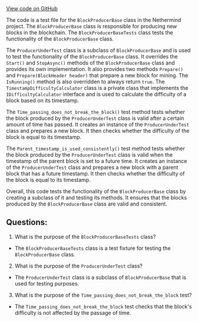 [View code on GitHub](https://github.com/nethermindeth/nethermind/Nethermind.Blockchain.Test/Producers/BlockProducerBaseTests.cs)

The code is a test file for the `BlockProducerBase` class in the Nethermind project. The `BlockProducerBase` class is responsible for producing new blocks in the blockchain. The `BlockProducerBaseTests` class tests the functionality of the `BlockProducerBase` class.

The `ProducerUnderTest` class is a subclass of `BlockProducerBase` and is used to test the functionality of the `BlockProducerBase` class. It overrides the `Start()` and `StopAsync()` methods of the `BlockProducerBase` class and provides its own implementation. It also provides two methods `Prepare()` and `Prepare(BlockHeader header)` that prepare a new block for mining. The `IsRunning()` method is also overridden to always return `true`. The `TimestampDifficultyCalculator` class is a private class that implements the `IDifficultyCalculator` interface and is used to calculate the difficulty of a block based on its timestamp.

The `Time_passing_does_not_break_the_block()` test method tests whether the block produced by the `ProducerUnderTest` class is valid after a certain amount of time has passed. It creates an instance of the `ProducerUnderTest` class and prepares a new block. It then checks whether the difficulty of the block is equal to its timestamp.

The `Parent_timestamp_is_used_consistently()` test method tests whether the block produced by the `ProducerUnderTest` class is valid when the timestamp of the parent block is set to a future time. It creates an instance of the `ProducerUnderTest` class and prepares a new block with a parent block that has a future timestamp. It then checks whether the difficulty of the block is equal to its timestamp.

Overall, this code tests the functionality of the `BlockProducerBase` class by creating a subclass of it and testing its methods. It ensures that the blocks produced by the `BlockProducerBase` class are valid and consistent.
## Questions: 
 1. What is the purpose of the `BlockProducerBaseTests` class?
- The `BlockProducerBaseTests` class is a test fixture for testing the `BlockProducerBase` class.

2. What is the purpose of the `ProducerUnderTest` class?
- The `ProducerUnderTest` class is a subclass of `BlockProducerBase` that is used for testing purposes.

3. What is the purpose of the `Time_passing_does_not_break_the_block` test?
- The `Time_passing_does_not_break_the_block` test checks that the block's difficulty is not affected by the passage of time.